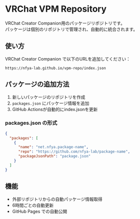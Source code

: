 # VRChat VPM Repository

VRChat Creator Companion用のパッケージリポジトリです。  
パッケージは個別のリポジトリで管理され、自動的に統合されます。

## 使い方

VRChat Creator Companion で以下のURLを追加してください：

```
https://nfya-lab.github.io/vpm-repo/index.json
```

## パッケージの追加方法

1. 新しいパッケージのリポジトリを作成
2. `packages.json` にパッケージ情報を追加
3. GitHub Actionsが自動的にindex.jsonを更新

### packages.json の形式

```json
{
  "packages": [
    {
      "name": "net.nfya.package-name",
      "repo": "https://github.com/nfya-lab/package-name",
      "packageJsonPath": "package.json"
    }
  ]
}
```

## 機能

- 外部リポジトリからの自動パッケージ情報取得
- 6時間ごとの自動更新
- GitHub Pages での自動公開